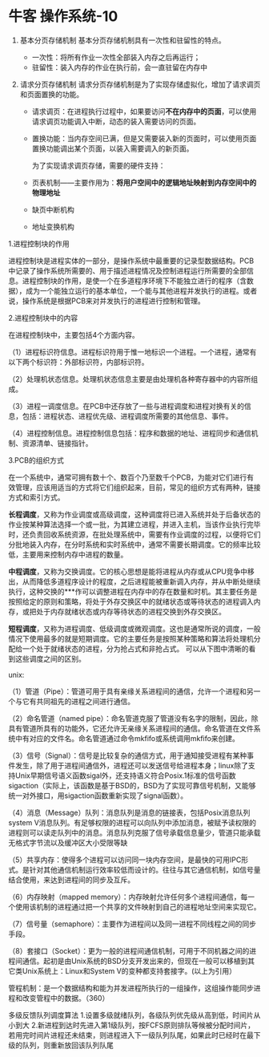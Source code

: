 # 牛客 操作系统-10

1. 基本分页存储机制
   基本分页存储机制具有一次性和驻留性的特点。

   - 一次性：将所有作业一次性全部装入内存之后再运行； 
   - 驻留性：装入内存的作业在执行前，会一直驻留在内存中 

2. 请求分页存储机制
   请求分页存储机制是为了实现存储虚拟化，增加了请求调页和页面置换的功能。

   - 请求调页：在进程执行过程中，如果要访问**不在内存中的页面**，可以使用请求调页功能调入中断，动态的装入需要访问的页面。

   - 置换功能：当内存空间已满，但是又需要装入新的页面时，可以使用页面置换功能调出某个页面，以装入需要调入的新页面。

     为了实现请求调页存储，需要的硬件支持：

   - 页表机制——主要作用为：**将用户空间中的逻辑地址映射到内存空间中的物理地址**

   - 缺页中断机构

   - 地址变换机构

1.进程控制块的作用 

进程控制块是进程实体的一部分，是操作系统中最重要的记录型数据结构。PCB中记录了操作系统所需要的、用于描述进程情况及控制进程运行所需要的全部信
息。进程控制块的作用，是使一个在多道程序环境下不能独立进行的程序（含数据），成为一个能独立运行的基本单位，一个能与其他进程并发执行的进程。或者
说，操作系统是根据PCB来对并发执行的进程进行控制和管理。 

2.进程控制块中的内容 

在进程控制块中，主要包括4个方面内容。 

（1）进程标识符信息。进程标识符用于惟一地标识一个进程。一个进程，通常有以下两个标识符：外部标识符，内部标识符。

（2）处理机状态信息。处理机状态信息主要是由处理机各种寄存器中的内容所组成。

（3）进程一调度信息。在PCB中还存放了一些与进程调度和进程对换有关的信息，包括：进程状态、进程优先级、进程调度所需要的其他信息、事件。

（4）进程控制信息。进程控制信息包括：程序和数据的地址、进程同步和通信机制、资源清单、链接指针。 

3.PCB的组织方式 

在一个系统中，通常可拥有数十个、数百个乃至数千个PCB，为能对它们进行有效管理，应该用适当的方式将它们组织起来，目前，常见的组织方式有两种，链接方式和索引方式。

**长程调度**，又称为作业调度或高级调度，这种调度将已进入系统并处于后备状态的作业按某种算法选择一个或一批，为其建立进程，并进入主机，当该作业执行完毕时，还负责回收系统资源，在批处理系统中，需要有作业调度的过程，以便将它们分批地装入内存，在分时系统和实时系统中，通常不需要长期调度。它的频率比较低，主要用来控制内存中进程的数量。 

**中程调度**，又称为交换调度。它的核心思想是能将进程从内存或从CPU竞争中移出，从而降低多道程序设计的程度，之后进程能被重新调入内存，并从中断处继续执行，这种交换的***作可以调整进程在内存中的存在数量和时机。其主要任务是按照给定的原则和策略，将处于外存交换区中的就绪状态或等待状态的进程调入内存，或把处于内存就绪状态或内存等待状态的进程交换到外存交换区。 

**短程调度**，又称为进程调度、低级调度或微观调度。这也是通常所说的调度，一般情况下使用最多的就是短期调度。它的主要任务是按照某种策略和算法将处理机分配给一个处于就绪状态的进程，分为抢占式和非抢占式。 可以从下图中清晰的看到这些调度之间的区别。 

unix: 

（1）管道（Pipe）：管道可用于具有亲缘关系进程间的通信，允许一个进程和另一个与它有共同祖先的进程之间进行通信。 

（2）命名管道（named pipe）：命名管道克服了管道没有名字的限制，因此，除具有管道所具有的功能外，它还允许无亲缘关系进程间的通信。命名管道在文件系统中有对应的文件名。命名管道通过命令mkfifo或系统调用mkfifo来创建。 

（3）信号（Signal）：信号是比较复杂的通信方式，用于通知接受进程有某种事件发生，除了用于进程间通信外，进程还可以发送信号给进程本身；linux除了支持Unix早期信号语义函数sigal外，还支持语义符合Posix.1标准的信号函数sigaction（实际上，该函数是基于BSD的，BSD为了实现可靠信号机制，又能够统一对外接口，用sigaction函数重新实现了signal函数）。 

（4）消息（Message）队列：消息队列是消息的链接表，包括Posix消息队列system V消息队列。有足够权限的进程可以向队列中添加消息，被赋予读权限的进程则可以读走队列中的消息。消息队列克服了信号承载信息量少，管道只能承载无格式字节流以及缓冲区大小受限等缺 

（5）共享内存：使得多个进程可以访问同一块内存空间，是最快的可用IPC形式。是针对其他通信机制运行效率较低而设计的。往往与其它通信机制，如信号量结合使用，来达到进程间的同步及互斥。 

（6）内存映射（mapped memory）：内存映射允许任何多个进程间通信，每一个使用该机制的进程通过把一个共享的文件映射到自己的进程地址空间来实现它。 

（7）信号量（semaphore）：主要作为进程间以及同一进程不同线程之间的同步手段。 

（8）套接口（Socket）：更为一般的进程间通信机制，可用于不同机器之间的进程间通信。起初是由Unix系统的BSD分支开发出来的，但现在一般可以移植到其它类Unix系统上：Linux和System V的变种都支持套接字。(以上为引用） 

管程机制：是一个数据结构和能为并发进程所执行的一组操作，这组操作能同步进程和改变管程中的数据。（360）

多级反馈队列调度算法
1.设置多级就绪队列，各级队列优先级从高到低，时间片从小到大
2.新进程到达时先进入第1级队列，按FCFS原则排队等候被分配时间片，若用完时间片进程还未结束，则进程进入下一级队列队尾，如果此时已经时在最下级的队列，则重新放回该队列队尾